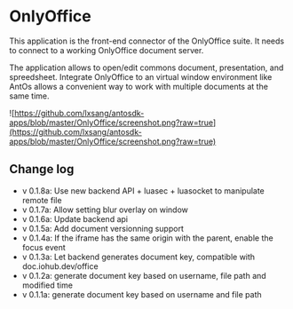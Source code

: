 # OnlyOffice

This application is the front-end connector of the OnlyOffice suite.
It needs to connect to a working OnlyOffice document server.

The application allows to open/edit commons document, presentation, and spreedsheet.
Integrate OnlyOffice to an virtual window environment like AntOs allows a convenient
way to work with multiple documents at the same time.

![https://github.com/lxsang/antosdk-apps/blob/master/OnlyOffice/screenshot.png?raw=true](https://github.com/lxsang/antosdk-apps/blob/master/OnlyOffice/screenshot.png?raw=true)

## Change log
- v 0.1.8a: Use new backend API + luasec + luasocket to manipulate remote file
- v 0.1.7a: Allow setting blur overlay on window
- v 0.1.6a: Update backend api
- v 0.1.5a: Add document versionning support
- v 0.1.4a: If the iframe has the same origin with the parent, enable the focus event
- v 0.1.3a: Let backend generates document key, compatible with doc.iohub.dev/office
- v 0.1.2a: generate document key based on username, file path and modified time
- v 0.1.1a: generate document key based on username and file path
